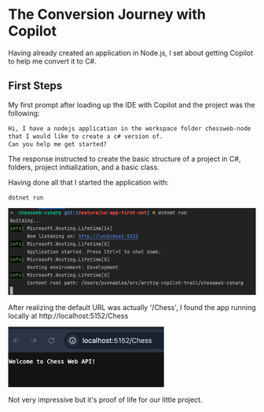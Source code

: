 # The Conversion Journey with Copilot

Having already created an application in Node.js, I set about getting Copilot to help me convert it to C#.

## First Steps

My first prompt after loading up the IDE with Copilot and the project was the following:

```prompt
Hi, I have a nodejs application in the workspace folder chessweb-node 
that I would like to create a c# version of. 
Can you help me get started?
```

The response instructed to create the basic structure of a project in C#, 
folders, project initialization, and a basic class.

Having done all that I started the application with:

```shell
dotnet run
```

![cs-app-startup.png](images/cs-app-startup.png)

After realizing the default URL was actually '/Chess', I found the app 
running locally at http://localhost:5152/Chess

![cs-app-first-out.png](images/cs-app-first-out.png)

Not very impressive but it's proof of life for our little project. 

